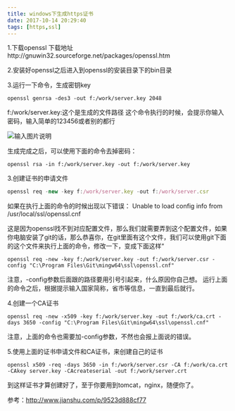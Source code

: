 ```yaml
---
title: windows下生成https证书
date: 2017-10-14 20:29:40
tags: [https,ssl]
---
```

1.下载openssl
下载地址http://gnuwin32.sourceforge.net/packages/openssl.htm

2.安装好openssl之后进入到openssl的安装目录下的bin目录
<!-- more -->

3.运行一下命令，生成密钥key

```
openssl genrsa -des3 -out f:/work/server.key 2048
```

f:/work/server.key:这个是生成的文件路径
这个命令执行的时候，会提示你输入密码，输入简单的123456或者别的都行

![输入图片说明](https://static.oschina.net/uploads/img/201710/13090221_3BNn.png "在这里输入图片标题")


生成完成之后，可以使用下面的命令去掉密码：

```
openssl rsa -in f:/work/server.key -out f:/work/server.key
```


3.创建证书的申请文件
```js
openssl req -new -key f:/work/server.key -out f:/work/server.csr
```

如果在执行上面的命令的时候出现以下错误：
Unable to load config info from /usr/local/ssl/openssl.cnf

这是因为openssl找不到对应配置文件，那么我们就需要弄到这个配置文件，如果你电脑安装了git的话，那么恭喜你，在git里面有这个文件，我们可以使用git下面的这个文件来执行上面的命令，修改一下，变成下面这样“

```
openssl req -new -key f:/work/server.key -out f:/work/server.csr -config "C:\Program Files\Git\mingw64\ssl\openssl.cnf"
```

注意，-config参数后面跟的路径要用引号引起来，什么原因你自己想。
运行上面的命令之后，根据提示输入国家简称，省市等信息，一直到最后就行。

4.创建一个CA证书

```
openssl req -new -x509 -key f:/work/server.key -out f:/work/ca.crt -days 3650 -config "C:\Program Files\Git\mingw64\ssl\openssl.cnf"
```

注意，上面的命令也需要加-config参数，不然也会报上面说的错误。


5.使用上面的证书申请文件和CA证书，来创建自己的证书

```
openssl x509 -req -days 3650 -in f:/work/server.csr -CA f:/work/ca.crt -CAkey server.key -CAcreateserial -out f:/work/server.crt
```

到这样证书才算创建好了，至于你要用到tomcat，nginx，随便你了。

参考：http://www.jianshu.com/p/9523d888cf77